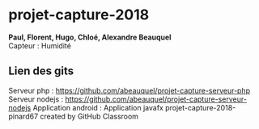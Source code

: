 # projet-capture-2018

**Paul, Florent, Hugo, Chloé, Alexandre Beauquel**
<br/>
Capteur : Humidité 

## Lien des gits
Serveur php : https://github.com/abeauquel/projet-capture-serveur-php
Serveur nodejs : https://github.com/abeauquel/projet-capture-serveur-nodejs
Application android : 
Application javafx
projet-capture-2018-pinard67 created by GitHub Classroom
